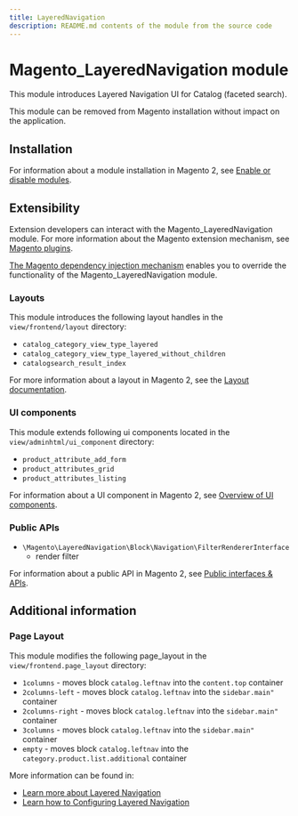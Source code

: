 ```yaml
---
title: LayeredNavigation
description: README.md contents of the module from the source code
---
```


# Magento_LayeredNavigation module

This module introduces Layered Navigation UI for Catalog (faceted search).

This module can be removed from Magento installation without impact on the application.

## Installation

For information about a module installation in Magento 2, see [Enable or disable modules](https://devdocs.magento.com/guides/v2.4/install-gde/install/cli/install-cli-subcommands-enable.html).

## Extensibility

Extension developers can interact with the Magento_LayeredNavigation module. For more information about the Magento extension mechanism, see [Magento plugins](http://devdocs.magento.com/guides/v2.4/extension-dev-guide/plugins.html).

[The Magento dependency injection mechanism](http://devdocs.magento.com/guides/v2.4/extension-dev-guide/depend-inj.html) enables you to override the functionality of the Magento_LayeredNavigation module.

### Layouts

This module introduces the following layout handles in the `view/frontend/layout` directory:
- `catalog_category_view_type_layered`
- `catalog_category_view_type_layered_without_children`
- `catalogsearch_result_index`

For more information about a layout in Magento 2, see the [Layout documentation](https://developer.adobe.com/commerce/frontend-core/guide/layouts/).

### UI components

This module extends following ui components located in the `view/adminhtml/ui_component` directory:
- `product_attribute_add_form`
- `product_attributes_grid`
- `product_attributes_listing`

For information about a UI component in Magento 2, see [Overview of UI components](http://devdocs.magento.com/guides/v2.4/ui_comp_guide/bk-ui_comps.html).

### Public APIs

- `\Magento\LayeredNavigation\Block\Navigation\FilterRendererInterface`
    - render filter

For information about a public API in Magento 2, see [Public interfaces & APIs](http://devdocs.magento.com/guides/v2.4/extension-dev-guide/api-concepts.html).

## Additional information

### Page Layout
This module modifies the following page_layout in the `view/frontend.page_layout` directory: 
- `1columns` - moves block `catalog.leftnav` into the `content.top` container
- `2columns-left` - moves block `catalog.leftnav` into the `sidebar.main"` container
- `2columns-right` - moves block `catalog.leftnav` into the `sidebar.main"` container
- `3columns` - moves block `catalog.leftnav` into the `sidebar.main"` container
- `empty` - moves block `catalog.leftnav` into the `category.product.list.additional` container

More information can be found in:
- [Learn more about Layered Navigation](https://docs.magento.com/user-guide/catalog/navigation-layered.html)
- [Learn how to Configuring Layered Navigation](https://docs.magento.com/user-guide/catalog/navigation-layered-configuration.html)
